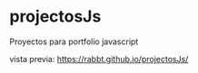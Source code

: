 # projectosJs
Proyectos para portfolio javascript


vista previa:
https://rabbt.github.io/projectosJs/

